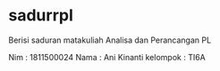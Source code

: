 # sadurrpl
Berisi saduran matakuliah Analisa dan Perancangan PL

Nim       : 1811500024
Nama      : Ani Kinanti 
kelompok  : TI6A
